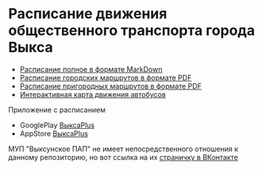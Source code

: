 # Расписание движения общественного транспорта города Выкса
- [Расписание полное в формате MarkDown](https://github.com/brabant/vyksa-buses/blob/main/buses.md)
- [Расписание городских маршрутов в формате PDF](https://github.com/brabant/vyksa-buses/blob/main/Raspisanie_s_09_09_21_poslednie_dopolnenia.pdf)
- [Расписание пригородных маршрутов в формате PDF](https://github.com/brabant/vyksa-buses/blob/main/PRIGOROD_I_MEZhGOROD_01_09_2021.pdf)
- [Интерактивная карта движения автобусов](https://vyksaplus.ru/raspisanie-avtobusov/)

Приложение с расписанием
- GooglePlay [ВыксаPlus](https://play.google.com/store/apps/details?id=ru.vyksaplus.vyksaplus)
- AppStore [ВыксаPlus](https://apps.apple.com/ru/app/выкса-plus/id1537835270?itsct=apps_box&itscg=30200)

МУП "Выксунское ПАП" не имеет непосредственного отношения к данному репозиторию, но вот ссылка на их [страничку в ВКонтакте](https://vk.com/busvyksa)
